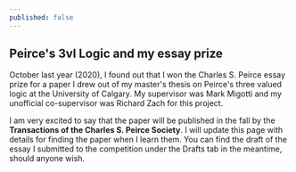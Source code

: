 ```yaml
---
published: false
---
```

## Peirce's 3vl Logic and my essay prize

October last year (2020), I found out that I won the Charles S. Peirce essay prize for a paper I drew out of my master's thesis on Peirce's three valued logic at the University of Calgary. My supervisor was Mark Migotti and my unofficial co-supervisor was Richard Zach for this project.

I am very excited to say that the paper will be published in the fall by the __Transactions of the Charles S. Peirce Society__. I will update this page with details for finding the paper when I learn them. You can find the draft of the essay I submitted to the competition under the Drafts tab in the meantime, should anyone wish.